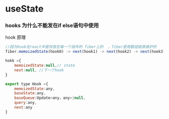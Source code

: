 # useState 

###  hooks 为什么不能发在if else语句中使用

hook 原理  
```js
//因为hook在react中是存放在每一个组件的 fiber上的  ，fiber是用数组链表维护的 
fiber.memoizedState(hook0) -> next(hook1) -> next(hook2) -> next(hook3)(workProgressHook)

hokk ={
    memoizedState:null,// state
    next:null, //下一个hook
}

export type Hook ={
    memoizedState:any,
    baseState:any,
    baseQueue:Update<any，any>|null,
    query:any, 
    next:any
}
```